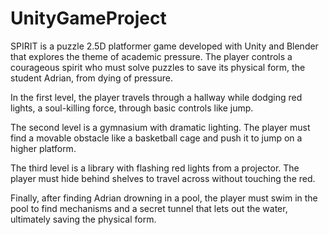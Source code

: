 # UnityGameProject

SPIRIT is a puzzle 2.5D platformer game developed with Unity and Blender that explores the theme of academic pressure. The player controls a courageous spirit who must solve puzzles to save its physical form, the student Adrian, from dying of pressure.

In the first level, the player travels through a hallway while dodging red lights, a soul-killing force, through basic controls like jump.

The second level is a gymnasium with dramatic lighting. The player must find a movable obstacle like a basketball cage and push it to jump on a higher platform.

The third level is a library with flashing red lights from a projector. The player must hide behind shelves to travel across without touching the red.

Finally, after finding Adrian drowning in a pool, the player must swim in the pool to find mechanisms and a secret tunnel that lets out the water, ultimately saving the physical form.
